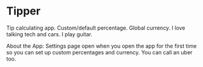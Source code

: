 # Tipper
Tip calculating app. Custom/default percentage. Global currency.
I love talking tech and cars. I play guitar. 

About the App:
Settings page open when you open the app for the first time so you can set up custom percentages and currency.
You can call an uber too.
